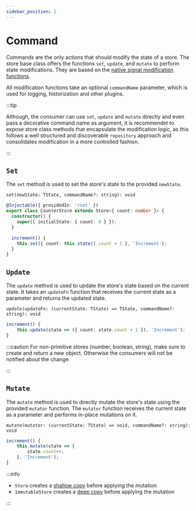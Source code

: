 ```yaml
---
sidebar_position: 2
---
```


# Command

Commands are the only actions that should modify the state of a store. The store base class offers the functions `set`, `update`, and `mutate` to perform state modifications. They are based on the [native signal modification functions](https://angular.io/guide/signals#writable-signals).

All modification functions take an optional `commandName` parameter, which is used for logging, historization and other plugins.

:::tip

Although, the consumer can use `set`, `update` and `mutate` directly and even pass a decorative command name as argument, it is recommendet to expose store class methods that encapsulate the modification logic, as this follows a well structured and discoverable `repository` approach and consolidates modification in a more controlled fashion.

:::

## `Set`

The `set` method is used to set the store's state to the provided `newState`.

`set(newState: TState, commandName?: string): void`

```typescript
@Injectable({ providedIn: 'root' })
export class CounterStore extends Store<{ count: number }> {
  constructor() {
    super({ initialState: { count: 0 } });
  }

  increment() {
    this.set({ count: this.state().count + 1 }, 'Increment');
  }
}
```

## `Update`

The `update` method is used to update the store's state based on the current state. It takes an `updateFn` function that receives the current state as a parameter and returns the updated state.

`update(updateFn: (currentState: TState) => TState, commandName?: string): void`

```typescript
increment() {
    this.update(state => ({ count: state.count + 1 }), 'Increment');
}
```

:::caution
For non-primitive stores (number, boolean, string), make sure to create and return a new object. Otherwise the consumers will not be notified about the change.

:::

## `Mutate`

The `mutate` method is used to directly mutate the store's state using the provided `mutator` function. The `mutator` function receives the current state as a parameter and performs in-place mutations on it.

`mutate(mutator: (currentState: TState) => void, commandName?: string): void`

```typescript
increment() {
    this.mutate(state => {
        state.count++;
    }, 'Increment');
}
```

:::info

- `Store` creates a [shallow copy](https://developer.mozilla.org/en-US/docs/Glossary/Shallow_copy) before applying the mutation
- `ImmutableStore` creates a [deep copy](https://developer.mozilla.org/en-US/docs/Glossary/Deep_copy) before applying the mutation

:::

